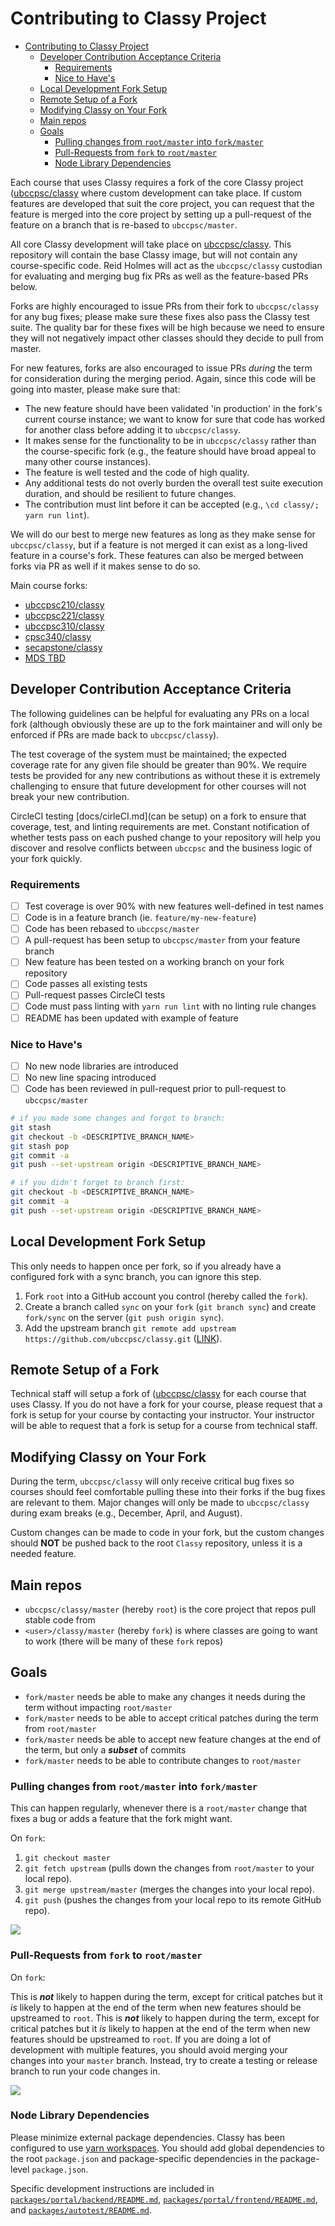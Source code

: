 # Contributing to Classy Project

- [Contributing to Classy Project](#contributing-to-classy-project)
  - [Developer Contribution Acceptance Criteria](#developer-contribution-acceptance-criteria)
    - [Requirements](#requirements)
    - [Nice to Have's](#nice-to-haves)
  - [Local Development Fork Setup](#local-development-fork-setup)
  - [Remote Setup of a Fork](#remote-setup-of-a-fork)
  - [Modifying Classy on Your Fork](#modifying-classy-on-your-fork)
  - [Main repos](#main-repos)
  - [Goals](#goals)
    - [Pulling changes from `root/master` into `fork/master`](#pulling-changes-from-rootmaster-into-forkmaster)
    - [Pull-Requests from `fork` to `root/master`](#pull-requests-from-fork-to-rootmaster)
    - [Node Library Dependencies](#node-library-dependencies)

Each course that uses Classy requires a fork of the core Classy project ([ubccpsc/classy](https://github.com/ubccpsc/classy) where custom development can take place. If custom features are developed that suit the core project, you can request that the feature is merged into the core project by setting up a pull-request of the feature on a branch that is re-based to `ubccpsc/master`.

All core Classy development will take place on [ubccpsc/classy](https://github.com/ubccpsc/classy). This repository will contain the base Classy image, but will not contain any course-specific code. Reid Holmes will act as the `ubccpsc/classy` custodian for evaluating and merging bug fix PRs as well as the feature-based PRs below.

Forks are highly encouraged to issue PRs from their fork to `ubccpsc/classy` for any bug fixes; please make sure these fixes also pass the Classy test suite. The quality bar for these fixes will be high because we need to ensure they will not negatively impact other classes should they decide to pull from master.

For new features, forks are also encouraged to issue PRs _during_ the term for consideration during the merging period. Again, since this code will be going into master, please make sure that:

* The new feature should have been validated 'in production' in the fork's current course instance; we want to know for sure that code has worked for another class before adding it to `ubccpsc/classy`.
* It makes sense for the functionality to be in `ubccpsc/classy` rather than the course-specific fork (e.g., the feature should have broad appeal to many other course instances).
* The feature is well tested and the code of high quality.
* Any additional tests do not overly burden the overall test suite execution duration, and should be resilient to future changes.
* The contribution must lint before it can be accepted (e.g., `\cd classy/; yarn run lint`).

We will do our best to merge new features as long as they make sense for `ubccpsc/classy`, but if a feature is not merged it can exist as a long-lived feature in a course's fork. These features can also be merged between forks via PR as well if it makes sense to do so.

Main course forks:

* [ubccpsc210/classy](https://github.com/ubccpsc210/classy)
* [ubccpsc221/classy](https://github.com/ubccpsc221/classy)
* [ubccpsc310/classy](https://github.com/ubccpsc310/classy)
* [cpsc340/classy](https://github.com/CPSC340/classy)
* [secapstone/classy](https://github.com/SECapstone/classy)
* [MDS TBD](NOTSETYET)

## Developer Contribution Acceptance Criteria

The following guidelines can be helpful for evaluating any PRs on a local fork (although obviously these are up to the fork maintainer and will only be enforced if PRs are made back to `ubccpsc/classy`).

The test coverage of the system must be maintained; the expected coverage rate for any given file should be greater than 90%. We require tests be provided for any new contributions as without these it is extremely challenging to ensure that future development for other courses will not break your new contribution.

CircleCI testing [docs/cirleCI.md](can be setup) on a fork to ensure that coverage, test, and linting requirements are met. Constant notification of whether tests pass on each pushed change to your repository will help you discover and resolve conflicts between `ubccpsc` and the business logic of your fork quickly.

### Requirements

- [ ] Test coverage is over 90% with new features well-defined in test names
- [ ] Code is in a feature branch (ie. `feature/my-new-feature`)
- [ ] Code has been rebased to `ubccpsc/master`
- [ ] A pull-request has been setup to `ubccpsc/master` from your feature branch
- [ ] New feature has been tested on a working branch on your fork repository
- [ ] Code passes all existing tests
- [ ] Pull-request passes CircleCI tests
- [ ] Code must pass linting with `yarn run lint` with no linting rule changes
- [ ] README has been updated with example of feature

### Nice to Have's

- [ ] No new node libraries are introduced
- [ ] No new line spacing introduced
- [ ] Code has been reviewed in pull-request prior to pull-request to `ubccpsc/master`

```bash
# if you made some changes and forgot to branch:
git stash
git checkout -b <DESCRIPTIVE_BRANCH_NAME>
git stash pop
git commit -a
git push --set-upstream origin <DESCRIPTIVE_BRANCH_NAME>

# if you didn't forget to branch first:
git checkout -b <DESCRIPTIVE_BRANCH_NAME>
git commit -a
git push --set-upstream origin <DESCRIPTIVE_BRANCH_NAME>
```

## Local Development Fork Setup

This only needs to happen once per fork, so if you already have a configured fork with a sync branch, you can ignore this step.

1. Fork `root` into a GitHub account you control (hereby called the `fork`).
2. Create a branch called `sync` on your `fork` (`git branch sync`) and create `fork/sync` on the server (`git push origin sync`).
3. Add the upstream branch `git remote add upstream https://github.com/ubccpsc/classy.git` ([LINK](https://help.github.com/articles/configuring-a-remote-for-a-fork/)).

## Remote Setup of a Fork

Technical staff will setup a fork of ([ubccpsc/classy](https://github.com/ubccpsc/classy) for each course that uses Classy. If you do not have a fork for your course, please request that a fork is setup for your course by contacting your instructor. Your instructor will be able to request that a fork is setup for a course from technical staff.

## Modifying Classy on Your Fork

During the term, `ubccpsc/classy` will only receive critical bug fixes so courses should feel comfortable pulling these into their forks if the bug fixes are relevant to them. Major changes will only be made to `ubccpsc/classy` during exam breaks (e.g., December, April, and August).

Custom changes can be made to code in your fork, but the custom changes should **NOT** be pushed back to the root `Classy` repository, unless it is a needed feature.

## Main repos

* `ubccpsc/classy/master` (hereby `root`) is the core project that repos pull stable code from
* `<user>/classy/master` (hereby `fork`) is where classes are going to want to work (there will be many of these `fork` repos)

## Goals

* `fork/master` needs be able to make any changes it needs during the term without impacting `root/master`
* `fork/master` needs to be able to accept critical patches during the term from `root/master`
* `fork/master` needs be able to accept new feature changes at the end of the term, but only a ***subset*** of commits
* `fork/master` needs to be able to contribute changes to `root/master`

### Pulling changes from `root/master` into `fork/master`

This can happen regularly, whenever there is a `root/master` change that fixes a bug or adds a feature that the fork might want.

On `fork`:

1. `git checkout master`
2. `git fetch upstream` (pulls down the changes from `root/master` to your local repo).
3. `git merge upstream/master` (merges the changes into your local repo).
4. `git push` (pushes the changes from your local repo to its remote GitHub repo).

<img src="../assets/pulling-changes-to-fork.svg"/>

### Pull-Requests from `fork` to `root/master`

On `fork`:

This is ***not*** likely to happen during the term, except for critical patches but it _is_ likely to happen at the end of the term when new features should be upstreamed to `root`. This is ***not*** likely to happen during the term, except for critical patches but it _is_ likely to happen at the end of the term when new features should be upstreamed to `root`. If you are doing a lot of development with multiple features, you should avoid merging your changes into your `master` branch. Instead, try to create a testing or release branch to run your code changes in.

<img src="../assets/pull-request-to-upstream.svg"/>

### Node Library Dependencies

Please minimize external package dependencies. Classy has been configured to use [yarn workspaces](https://yarnpkg.com/lang/en/docs/workspaces/#toc-how-to-use-it).
You should add global dependencies to the root `package.json` and package-specific dependencies in the package-level `package.json`.

Specific development instructions are included in [`packages/portal/backend/README.md`](packages/portal/backend/README.md), [`packages/portal/frontend/README.md`](packages/portal/frontend/README.md), and [`packages/autotest/README.md`](packages/autotest/README.md).
